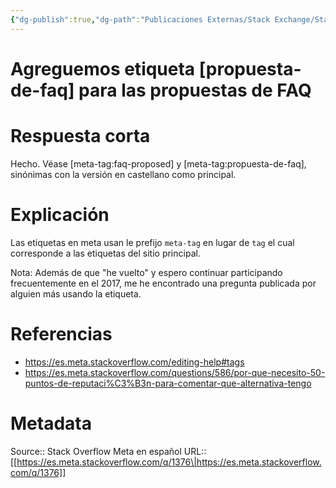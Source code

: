 ```yaml
---
{"dg-publish":true,"dg-path":"Publicaciones Externas/Stack Exchange/Stack Overflow en español/Stack Overflow en español Meta/es.meta.stackoverflow.com-1376.md","permalink":"/publicaciones-externas/stack-exchange/stack-overflow-en-espanol/stack-overflow-en-espanol-meta/es-meta-stackoverflow-com-1376/","title":"Agreguemos etiqueta [propuesta-de-faq] para las propuestas de FAQ","hide":true,"noteIcon":"default","created":"2024-04-03T12:49:10.591-06:00","updated":"2024-04-05T16:43:58.897-06:00"}
---
```


# Agreguemos etiqueta [propuesta-de-faq] para las propuestas de FAQ

# Respuesta corta
Hecho. Véase [meta-tag:faq-proposed] y [meta-tag:propuesta-de-faq], sinónimas con la versión en castellano como principal.

# Explicación
Las etiquetas en meta usan le prefijo `meta-tag` en lugar de `tag` el cual corresponde a las etiquetas del sitio principal.

Nota: Además de que "he vuelto" y espero continuar participando frecuentemente en el 2017, me he encontrado una pregunta publicada por alguien más usando la etiqueta.

# Referencias
- https://es.meta.stackoverflow.com/editing-help#tags
- https://es.meta.stackoverflow.com/questions/586/por-que-necesito-50-puntos-de-reputaci%C3%B3n-para-comentar-que-alternativa-tengo

# Metadata
Source:: Stack Overflow Meta en español
URL:: [[https://es.meta.stackoverflow.com/q/1376\|https://es.meta.stackoverflow.com/q/1376]]

